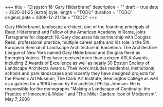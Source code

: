 +++
title = "Dispatch 16: Gary Hilderbrand"
description = ""
draft = true
date = 2020-01-25
[extra]
byte_length = "TODO"
duration = "TODO"
original_date = 2008-12-21
file = "TODO"
+++

Gary Hilderbrand, landscape architect, one of the founding principals of Reed Hilderbrand and Fellow of the American Academy in Rome, joins Terragrams for dispatch 16. Gary discusses his partnership with Douglas Reed, professional practice, multiple career paths and his role in the 5th European Biennal of Landscape Architecture in Barcelona. The Architecture League of New York named Gary Hilderbrand and Douglas Reed as Emerging Voices. They have received more than a dozen ASLA Awards, including 2 Awards of Excellence as well as nearly 30 Boston Society of Landscape Architects Awards. Their work includes residential, institutional, schools and park landscapes and recently they have designed projects for the Phoenix Art Museum, The Clark Art Institute, Bennington College as well as a garden for a 1964 house by the architect Phillip Johnson. He is responsible for the monographs "Making a Landscape of Continuity: the Practice of Innocenti & Webel" and "The Miller Garden: Icon of Modernism". May 7, 2008
